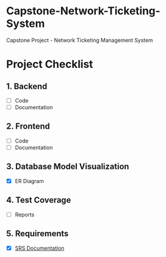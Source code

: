 # Capstone-Network-Ticketing-System
Capstone Project - Network Ticketing Management System


# Project Checklist

## 1. Backend
- [ ] Code
- [ ] Documentation

## 2. Frontend
- [ ] Code
- [ ] Documentation

## 3. Database Model Visualization
- [x] ER Diagram

## 4. Test Coverage
- [ ] Reports

## 5. Requirements
- [x] [SRS Documentation](https://github.com/SrivasthaviMannepula/Capstone-Network-Ticketing-System/blob/main/Capstone_NTM_SRS.md)
